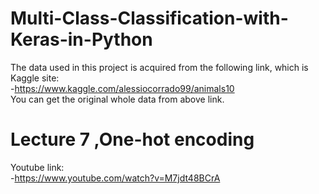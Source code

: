 # Multi-Class-Classification-with-Keras-in-Python

The data used in this project is acquired from the following link, which is Kaggle site: <br />
-https://www.kaggle.com/alessiocorrado99/animals10 <br />
You can get the original whole data from above link.

<h1>Lecture 7 ,One-hot encoding </h1>

Youtube link: <br />
-https://www.youtube.com/watch?v=M7jdt48BCrA
